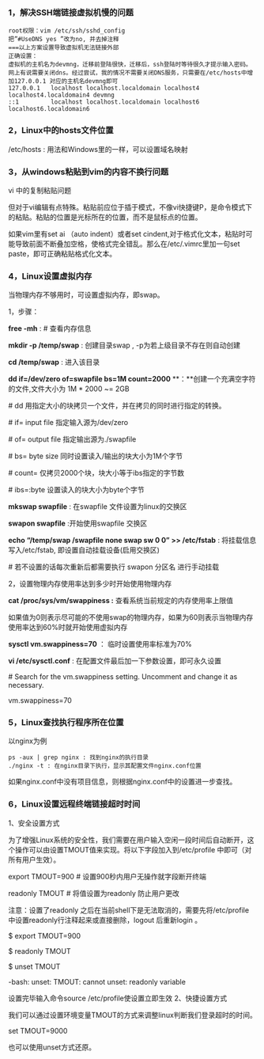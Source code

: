 ### 1，解决SSH端链接虚拟机慢的问题

```
root权限：vim /etc/ssh/sshd_config
把”#UseDNS yes ”改为no, 并去掉注释
===以上方案设置导致虚拟机无法链接外部
正确设置：
虚拟机的主机名为devmng，迁移前登陆很快，迁移后，ssh登陆时等待很久才提示输入密码。
网上有说需要关闭dns。经过尝试，我的情况不需要关闭DNS服务，只需要在/etc/hosts中增加127.0.0.1 对应的主机名devmng即可
127.0.0.1   localhost localhost.localdomain localhost4 localhost4.localdomain4 devmng
::1         localhost localhost.localdomain localhost6 localhost6.localdomain6
```

### 2，Linux中的hosts文件位置

  /etc/hosts : 用法和Windows里的一样，可以设置域名映射

 

### 3，从windows粘贴到vim的内容不换行问题

vi 中的复制粘贴问题

但对于vi编辑有点特殊。粘贴前应位于插于模式，不像vi快捷键P，是命令模式下的粘贴。粘贴的位置是光标所在的位置，而不是鼠标点的位置。

如果vim里有set ai （auto indent）或者set cindent,对于格式化文本，粘贴时可能导致前面不断叠加空格，使格式完全错乱。那么在/etc/.vimrc里加一句set paste，即可正确粘贴格式化文本。

 

### 4，Linux设置虚拟内存

当物理内存不够用时，可设置虚拟内存，即swap。

1，步骤：

**free -mh** : # 查看内存信息

**mkdir -p /temp/swap** : 创建目录swap , -p为若上级目录不存在则自动创建

**cd /temp/swap** : 进入该目录

**dd if=/dev/zero of=swapfile bs=1M count=2000** **：**创建一个充满空字符的文件,文件大小为 1M * 2000 ~= 2GB

 \# dd     用指定大小的块拷贝一个文件，并在拷贝的同时进行指定的转换。

 \# if=    input file 指定输入源为/dev/zero

 \# of=    output file 指定输出源为./swapfile 

 \# bs=    byte size 同时设置读入/输出的块大小为1M个字节

 \# count=   仅拷贝2000个块，块大小等于ibs指定的字节数 

 \# ibs=:byte 设置读入的块大小为byte个字节

**mkswap swapfile** : 在swapfile 文件设置为linux的交换区

**swapon swapfile** :开始使用swapfile 交换区

**echo “/temp/swap /swapfile none swap sw 0 0” >> /etc/fstab** : 将挂载信息写入/etc/fstab, 即设置自动挂载设备(启用交换区)

 \# 若不设置的话每次重新后都需要执行 swapon 分区名 进行手动挂载

2，设置物理内存使用率达到多少时开始使用物理内存

**cat /proc/sys/vm/swappiness :** 查看系统当前规定的内存使用率上限值

如果值为0则表示尽可能的不使用swap的物理内存，如果为60则表示当物理内存使用率达到60%时就开始使用虚拟内存

**sysctl vm.swappiness=70** ： 临时设置使用率标准为70%

**vi /etc/sysctl.conf** : 在配置文件最后加一下参数设置，即可永久设置

\# Search for the vm.swappiness setting. Uncomment and change it as necessary.

vm.swappiness=70

###  5，Linux查找执行程序所在位置

以nginx为例

```shell
ps -aux | grep nginx : 找到nginx的执行目录
./nginx -t : 在nginx目录下执行，显示其配置文件nginx.conf位置
```

如果nginx.conf中没有项目信息，则根据nginx.conf中的设置进一步查找。

 

### 6，Linux设置远程终端链接超时时间

1、安全设置方式

为了增强Linux系统的安全性，我们需要在用户输入空闲一段时间后自动断开，这个操作可以由设置TMOUT值来实现。将以下字段加入到/etc/profile 中即可（对所有用户生效）。

export TMOUT=900 # 设置900秒内用户无操作就字段断开终端

readonly TMOUT # 将值设置为readonly 防止用户更改

注意：设置了readonly 之后在当前shell下是无法取消的，需要先将/etc/profile 中设置readonly行注释起来或直接删除，logout 后重新login 。

$ export TMOUT=900

$ readonly TMOUT

$ unset TMOUT

-bash: unset: TMOUT: cannot unset: readonly variable

设置完毕输入命令source /etc/profile使设置立即生效
2、快捷设置方式

我们可以通过设置环境变量TMOUT的方式来调整linux判断我们登录超时的时间。

set TMOUT=9000

也可以使用unset方式还原。

 

 

 

 

 

 

 